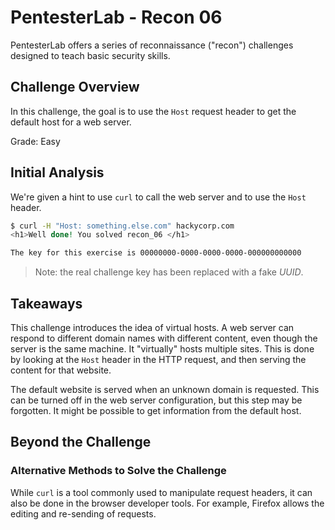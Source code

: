 # PentesterLab - Recon 06

PentesterLab offers a series of reconnaissance ("recon") challenges designed to
teach basic security skills.

## Challenge Overview

In this challenge, the goal is to use the `Host` request header to get the
default host for a web server.

Grade: Easy

## Initial Analysis

We're given a hint to use `curl` to call the web server and to use the `Host`
header.

```sh
$ curl -H "Host: something.else.com" hackycorp.com
<h1>Well done! You solved recon_06 </h1>

The key for this exercise is 00000000-0000-0000-0000-000000000000
```

> Note: the real challenge key has been replaced with a fake _UUID_.

## Takeaways

This challenge introduces the idea of virtual hosts. A web server can respond to
different domain names with different content, even though the server is the
same machine. It "virtually" hosts multiple sites. This is done by looking at
the `Host` header in the HTTP request, and then serving the content for that
website.

The default website is served when an unknown domain is requested. This can be
turned off in the web server configuration, but this step may be forgotten. It
might be possible to get information from the default host.

## Beyond the Challenge

### Alternative Methods to Solve the Challenge

While `curl` is a tool commonly used to manipulate request headers, it can also
be done in the browser developer tools. For example, Firefox allows the editing
and re-sending of requests.
